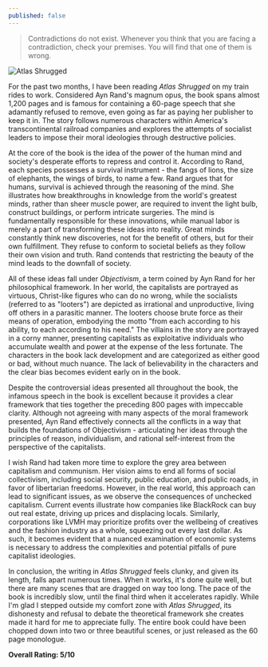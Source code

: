 ```yaml
---
published: false
---
```

> Contradictions do not exist. Whenever you think that you are facing a contradiction, check your premises. You will find that one of them is wrong.

![Atlas Shrugged](https://aynrandcentereurope.org/files/2021/12/ayn-rand-objectivism.jpeg)

For the past two months, I have been reading _Atlas Shrugged_ on my train rides to work. Considered Ayn Rand's magnum opus, the book spans almost 1,200 pages and is famous for containing a 60-page speech that she adamantly refused to remove, even going as far as paying her publisher to keep it in. The story follows numerous characters within America's transcontinental railroad companies and explores the attempts of socialist leaders to impose their moral ideologies through destructive policies.

At the core of the book is the idea of the power of the human mind and society's desperate efforts to repress and control it. According to Rand, each species possesses a survival instrument - the fangs of lions, the size of elephants, the wings of birds, to name a few. Rand argues that for humans, survival is achieved through the reasoning of the mind. She illustrates how breakthroughs in knowledge from the world's greatest minds, rather than sheer muscle power, are required to invent the light bulb, construct buildings, or perform intricate surgeries. The mind is fundamentally responsible for these innovations, while manual labor is merely a part of transforming these ideas into reality. Great minds constantly think new discoveries, not for the benefit of others, but for their own fulfillment. They refuse to conform to societal beliefs as they follow their own vision and truth. Rand contends that restricting the beauty of the mind leads to the downfall of society.

All of these ideas fall under _Objectivism_, a term coined by Ayn Rand for her philosophical framework. In her world, the capitalists are portrayed as virtuous, Christ-like figures who can do no wrong, while the socialists (referred to as "looters") are depicted as irrational and unproductive, living off others in a parasitic manner. The looters choose brute force as their means of operation, embodying the motto "from each according to his ability, to each according to his need." The villains in the story are portrayed in a corny manner, presenting capitalists as exploitative individuals who accumulate wealth and power at the expense of the less fortunate. The characters in the book lack development and are categorized as either good or bad, without much nuance. The lack of believability in the characters and the clear bias becomes evident early on in the book.

Despite the controversial ideas presented all throughout the book, the infamous speech in the book is excellent because it provides a clear framework that ties together the preceding 800 pages with impeccable clarity. Although not agreeing with many aspects of the moral framework presented, Ayn Rand effectively connects all the conflicts in a way that builds the foundations of Objectivism - articulating her ideas through the principles of reason, individualism, and rational self-interest from the perspective of the capitalists.

I wish Rand had taken more time to explore the grey area between capitalism and communism. Her vision aims to end all forms of social collectivism, including social security, public education, and public roads, in favor of libertarian freedoms. However, in the real world, this approach can lead to significant issues, as we observe the consequences of unchecked capitalism. Current events illustrate how companies like BlackRock can buy out real estate, driving up prices and displacing locals. Similarly, corporations like LVMH may prioritize profits over the wellbeing of creatives and the fashion industry as a whole, squeezing out every last dollar. As such, it becomes evident that a nuanced examination of economic systems is necessary to address the complexities and potential pitfalls of pure capitalist ideologies.

In conclusion, the writing in _Atlas Shrugged_ feels clunky, and given its length, falls apart numerous times. When it works, it's done quite well, but there are many scenes that are dragged on way too long. The pace of the book is incredibly slow, until the final third when it accelerates rapidly. While I'm glad I stepped outside my comfort zone with _Atlas Shrugged_, its dishonesty and refusal to debate the theoretical framework she creates made it hard for me to appreciate fully. The entire book could have been chopped down into two or three beautiful scenes, or just released as the 60 page monologue.

**Overall Rating: 5/10**
